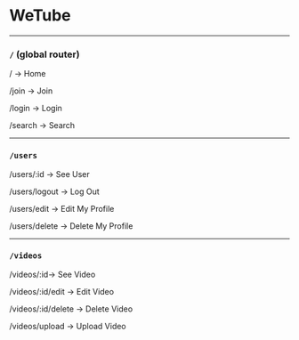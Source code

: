 # WeTube

---

### `/` (global router)

/ -> Home

/join -> Join

/login -> Login

/search -> Search

---

### `/users`

/users/:id -> See User

/users/logout -> Log Out

/users/edit -> Edit My Profile

/users/delete -> Delete My Profile

---

### `/videos`

/videos/:id-> See Video

/videos/:id/edit -> Edit Video

/videos/:id/delete -> Delete Video

/videos/upload -> Upload Video
